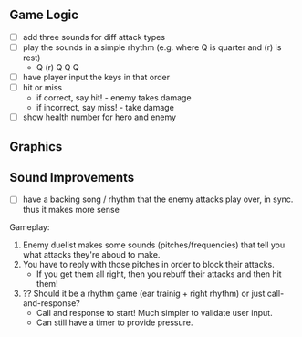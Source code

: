 
## Game Logic

- [ ] add three sounds for diff attack types
- [ ] play the sounds in a simple rhythm (e.g. where Q is quarter and (r) is rest)
    - Q (r) Q Q Q 
- [ ] have player input the keys in that order
- [ ] hit or miss
    - if correct, say hit! - enemy takes damage
    - if incorrect, say miss! - take damage
- [ ] show health number for hero and enemy

## Graphics

## Sound Improvements

- [ ] have a backing song / rhythm that the enemy attacks play over, in sync. thus it makes more sense

Gameplay:

1. Enemy duelist makes some sounds (pitches/frequencies) that tell you what attacks they're aboud to make.
2. You have to reply with those pitches in order to block their attacks.
   - If you get them all right, then you rebuff their attacks and then hit them!
3. ?? Should it be a rhythm game (ear trainig + right rhythm) or just call-and-response?
   - Call and response to start! Much simpler to validate user input.
   - Can still have a timer to provide pressure.

